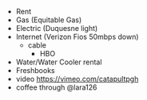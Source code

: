 - Rent
- Gas (Equitable Gas)
- Electric (Duquesne light)
- Internet (Verizon Fios 50mbps down)
  - cable
    - HBO
- Water/Water Cooler rental
- Freshbooks 
- video https://vimeo.com/catapultpgh
- coffee through @lara126
